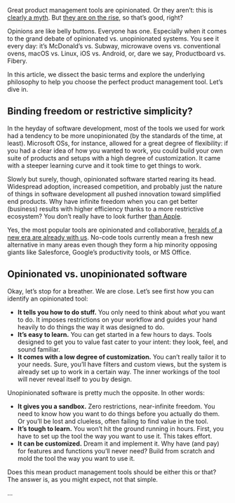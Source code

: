 Great product management tools are opinionated. Or they aren’t: this is [clearly a myth](https://www.linkedin.com/pulse/myth-opinionated-software-rob-litterst/). But [they are on the rise](https://medium.com/@stueccles/the-rise-of-opinionated-software-ca1ba0140d5b), so that’s good, right?

Opinions are like belly buttons. Everyone has one. Especially when it comes to the grand debate of opinionated vs. unopinionated systems. You see it every day: it’s McDonald’s vs. Subway, microwave ovens vs. conventional ovens, macOS vs. Linux, iOS vs. Android, or, dare we say, Productboard vs. Fibery.

In this article, we dissect the basic terms and explore the underlying philosophy to help you choose the perfect product management tool. Let’s dive in. 

## Binding freedom or restrictive simplicity?

In the heyday of software development, most of the tools we used for work had a tendency to be more unopinionated (by the standards of the time, at least). Microsoft OSs, for instance, allowed for a great degree of flexibility: if you had a clear idea of how you wanted to work, you could build your own suite of products and setups with a high degree of customization. It came with a steeper learning curve and it took time to get things to work.

Slowly but surely, though, opinionated software started rearing its head. Widespread adoption, increased competition, and probably just the nature of things in software development all pushed innovation toward simplified end products. Why have infinite freedom when you can get better (business) results with higher efficiency thanks to a more restrictive ecosystem? You don’t really have to look further [than Apple](https://www.bloomberg.com/news/features/2023-07-11/switching-from-iphone-to-android-is-a-data-transfer-hell).

Yes, the most popular tools are opinionated and collaborative, [heralds of a new era are already with us](https://fibery.io/blog/no-code-revolution-why-now/). No-code tools currently mean a fresh new alternative in many areas even though they form a hip minority opposing giants like Salesforce, Google’s productivity tools, or MS Office.

## Opinionated vs. unopinionated software

Okay, let’s stop for a breather. We are close. Let’s see first how you can identify an opinionated tool:

* **It tells you how to do stuff.** You only need to think about *what* you want to do. It imposes restrictions on your workflow and guides your hand heavily to do things the way it was designed to do. 
* **It’s easy to learn.** You can get started in a few hours to days. Tools designed to get you to value fast cater to your intent: they look, feel, and sound familiar. 
* **It comes with a low degree of customization.** You can’t really tailor it to your needs. Sure, you’ll have filters and custom views, but the system is already set up to work in a certain way. The inner workings of the tool will never reveal itself to you by design.

Unopinionated software is pretty much the opposite. In other words:

* **It gives you a sandbox.** Zero restrictions, near-infinite freedom. You need to know how you want to do things before you actually do them. Or you’ll be lost and clueless, often failing to find value in the tool. 
* **It’s tough to learn.** You won’t hit the ground running in hours. First, you have to set up the tool the way you want to use it. This takes effort. 
* **It can be customized.** Dream it and implement it. Why have (and pay) for features and functions you’ll never need? Build from scratch and mold the tool the way you want to use it. 

Does this mean product management tools should be either this or that? The answer is, as you might expect, not that simple.

…